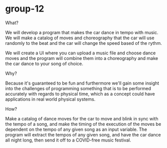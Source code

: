 # group-12

What?

We will develop a program that makes the car dance in tempo with music. We will make a catalog of moves and choreography that the car will use randomly
to the beat and the car will change the speed based of the rythm.

We will create a UI where you can upload a music file and choose dance moves and the program will combine them into a choreography and make the car dance to 
your song of choice.

Why?

Because it's guaranteed to be fun and furthermore we'll gain some insight into the challenges of programming something that is to be performed accurately with
regards to physical time, which as a concept could have applications in real world physical systems. 

How?

Make a catalog of dance moves for the car to move and blink in sync with the tempo of a song, and make the timing of the execution of the moves be dependent on
the tempo of any given song as an input variable. The program will extract the tempos of any given song, and have the car dance all night long, then send it off
to a COVID-free music festival. 
